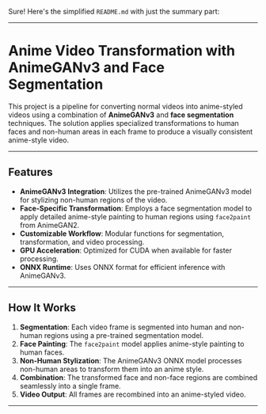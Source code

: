 Sure! Here's the simplified `README.md` with just the summary part:

---

# Anime Video Transformation with AnimeGANv3 and Face Segmentation

This project is a pipeline for converting normal videos into anime-styled videos using a combination of **AnimeGANv3** and **face segmentation** techniques. The solution applies specialized transformations to human faces and non-human areas in each frame to produce a visually consistent anime-style video.

---

## Features

- **AnimeGANv3 Integration**: Utilizes the pre-trained AnimeGANv3 model for stylizing non-human regions of the video.
- **Face-Specific Transformation**: Employs a face segmentation model to apply detailed anime-style painting to human regions using `face2paint` from AnimeGAN2.
- **Customizable Workflow**: Modular functions for segmentation, transformation, and video processing.
- **GPU Acceleration**: Optimized for CUDA when available for faster processing.
- **ONNX Runtime**: Uses ONNX format for efficient inference with AnimeGANv3.

---

## How It Works

1. **Segmentation**: Each video frame is segmented into human and non-human regions using a pre-trained segmentation model.
2. **Face Painting**: The `face2paint` model applies anime-style painting to human faces.
3. **Non-Human Stylization**: The AnimeGANv3 ONNX model processes non-human areas to transform them into an anime style.
4. **Combination**: The transformed face and non-face regions are combined seamlessly into a single frame.
5. **Video Output**: All frames are recombined into an anime-styled video.

---


